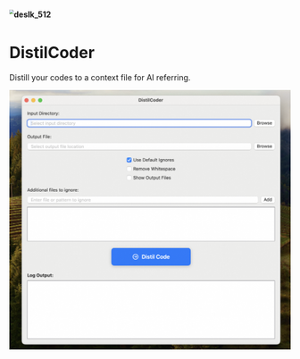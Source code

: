 # <img src="/Users/eleme/Documents/GitHub/distil-coder/screenshots/deslk_512.png" alt="deslk_512" style="zoom:50%;" />

# DistilCoder

Distill your codes to a context file for AI referring.



<img src="screenshots/home.png" alt="home" style="zoom:50%;" />
